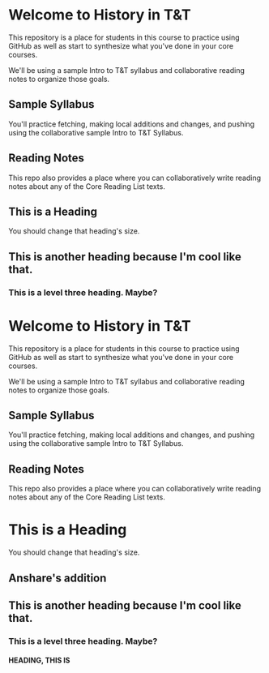 # Welcome to History in T&T
This repository is a place for students in this course to practice using GitHub as well as start to synthesize what you've done in your core courses.

We'll be using a sample Intro to T&T syllabus and collaborative reading notes to organize those goals.

## Sample Syllabus
You'll practice fetching, making local additions and changes, and pushing using the collaborative sample Intro to T&T Syllabus.

## Reading Notes
This repo also provides a place where you can collaboratively write reading notes about any of the Core Reading List texts.

## This is a Heading
You should change that heading's size.

## This is another heading because I'm cool like that.

### This is a level three heading.  Maybe?

# Welcome to History in T&T
This repository is a place for students in this course to practice using GitHub as well as start to synthesize what you've done in your core courses.

We'll be using a sample Intro to T&T syllabus and collaborative reading notes to organize those goals.

## Sample Syllabus
You'll practice fetching, making local additions and changes, and pushing using the collaborative sample Intro to T&T Syllabus.

## Reading Notes
This repo also provides a place where you can collaboratively write reading notes about any of the Core Reading List texts.

# This is a Heading

You should change that heading's size.

## Anshare's addition
## This is another heading because I'm cool like that.

### This is a level three heading.  Maybe?

#### HEADING, THIS IS


